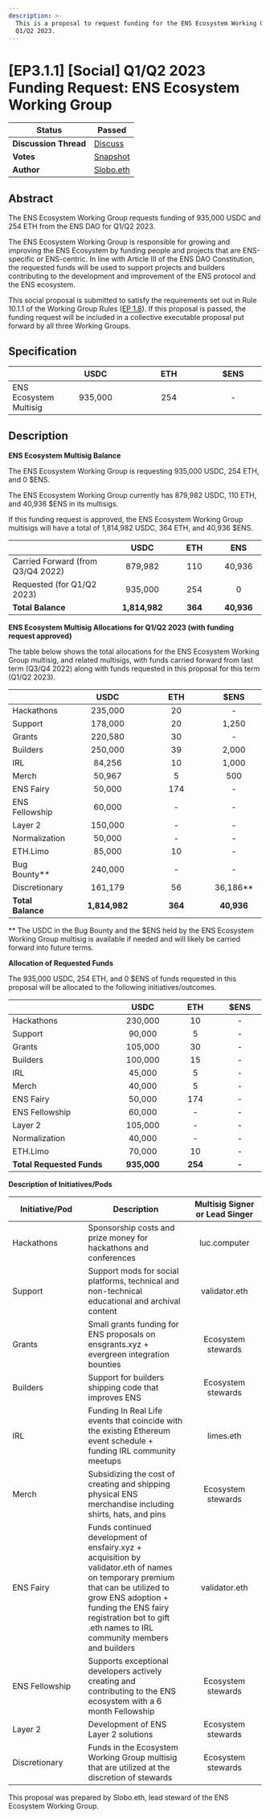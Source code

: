 ```yaml
---
description: >-
  This is a proposal to request funding for the ENS Ecosystem Working Group for
  Q1/Q2 2023.
---
```


# \[EP3.1.1] \[Social] Q1/Q2 2023 Funding Request: ENS Ecosystem Working Group

| **Status**            | Passed                                                                                                                           |
| --------------------- | -------------------------------------------------------------------------------------------------------------------------------- |
| **Discussion Thread** | [Discuss](https://discuss.ens.domains/t/ep3-1-1-social-q1-q2-2023-funding-request-ens-ecosystem-working-group/15938?u=slobo.eth) |
| **Votes**             | [Snapshot](https://snapshot.org/#/ens.eth/proposal/0x5788bf0f52ce82a1d3f7750a80f3001671ded49e4e0239dbbafd154275c78f8b)           |
| **Author**            | [Slobo.eth](https://twitter.com/AlexSlobodnik)                                                                                   |

## Abstract

The ENS Ecosystem Working Group requests funding of 935,000 USDC and 254 ETH from the ENS DAO for Q1/Q2 2023.

The ENS Ecosystem Working Group is responsible for growing and improving the ENS Ecosystem by funding people and projects that are ENS-specific or ENS-centric. In line with Article III of the ENS DAO Constitution, the requested funds will be used to support projects and builders contributing to the development and improvement of the ENS protocol and the ENS ecosystem.

This social proposal is submitted to satisfy the requirements set out in Rule 10.1.1 of the Working Group Rules ([EP 1.8](https://docs.ens.domains/v/governance/governance-proposals/term-1/ep12-working-group-rules)). If this proposal is passed, the funding request will be included in a collective executable proposal put forward by all three Working Groups.

## Specification

<table><thead><tr><th></th><th width="137" align="center">USDC</th><th width="131" align="center">ETH</th><th width="100" align="center">$ENS</th></tr></thead><tbody><tr><td>ENS Ecosystem Multisig</td><td align="center">935,000</td><td align="center">254</td><td align="center">-</td></tr></tbody></table>

## Description

**ENS Ecosystem Multisig Balance**

The ENS Ecosystem Working Group is requesting 935,000 USDC, 254 ETH, and 0 $ENS.

The ENS Ecosystem Working Group currently has 879,982 USDC, 110 ETH, and 40,936 $ENS in its multisigs.

If this funding request is approved, the ENS Ecosystem Working Group multisigs will have a total of 1,814,982 USDC, 364 ETH, and 40,936 $ENS.

<table><thead><tr><th width="330"></th><th width="139" align="center">USDC</th><th width="116" align="center">ETH</th><th width="100" align="center">ENS</th></tr></thead><tbody><tr><td>Carried Forward (from Q3/Q4 2022)</td><td align="center">879,982</td><td align="center">110</td><td align="center">40,936</td></tr><tr><td>Requested (for Q1/Q2 2023)</td><td align="center">935,000</td><td align="center">254</td><td align="center">0</td></tr><tr><td><strong>Total Balance</strong></td><td align="center"><strong>1,814,982</strong></td><td align="center"><strong>364</strong></td><td align="center"><strong>40,936</strong></td></tr></tbody></table>

**ENS Ecosystem Multisig Allocations for Q1/Q2 2023 (with funding request approved)**

The table below shows the total allocations for the ENS Ecosystem Working Group multisig, and related multisigs, with funds carried forward from last term (Q3/Q4 2022) along with funds requested in this proposal for this term (Q1/Q2 2023).

<table><thead><tr><th> </th><th width="158" align="center">USDC</th><th width="129" align="center">ETH</th><th width="100" align="center">$ENS</th></tr></thead><tbody><tr><td>Hackathons</td><td align="center">235,000</td><td align="center">20</td><td align="center">-</td></tr><tr><td>Support</td><td align="center">178,000</td><td align="center">20</td><td align="center">1,250</td></tr><tr><td>Grants</td><td align="center">220,580</td><td align="center">30</td><td align="center">-</td></tr><tr><td>Builders</td><td align="center">250,000</td><td align="center">39</td><td align="center">2,000</td></tr><tr><td>IRL</td><td align="center">84,256</td><td align="center">10</td><td align="center">1,000</td></tr><tr><td>Merch</td><td align="center">50,967</td><td align="center">5</td><td align="center">500</td></tr><tr><td>ENS Fairy</td><td align="center">50,000</td><td align="center">174</td><td align="center">-</td></tr><tr><td>ENS Fellowship</td><td align="center">60,000</td><td align="center">-</td><td align="center">-</td></tr><tr><td>Layer 2</td><td align="center">150,000</td><td align="center">-</td><td align="center">-</td></tr><tr><td>Normalization</td><td align="center">50,000</td><td align="center">-</td><td align="center">-</td></tr><tr><td>ETH.Limo</td><td align="center">85,000</td><td align="center">10</td><td align="center">-</td></tr><tr><td>Bug Bounty**</td><td align="center">240,000</td><td align="center">-</td><td align="center">-</td></tr><tr><td>Discretionary</td><td align="center">161,179</td><td align="center">56</td><td align="center">36,186**</td></tr><tr><td><strong>Total Balance</strong></td><td align="center"><strong>1,814,982</strong></td><td align="center"><strong>364</strong></td><td align="center"><strong>40,936</strong></td></tr></tbody></table>

\*\* The USDC in the Bug Bounty and the $ENS held by the ENS Ecosystem Working Group multisig is available if needed and will likely be carried forward into future terms.

**Allocation of Requested Funds**

The 935,000 USDC, 254 ETH, and 0 $ENS of funds requested in this proposal will be allocated to the following initiatives/outcomes.

<table><thead><tr><th width="286"> </th><th width="141" align="center">USDC</th><th width="120" align="center">ETH</th><th width="100" align="center">$ENS</th></tr></thead><tbody><tr><td>Hackathons</td><td align="center">230,000</td><td align="center">10</td><td align="center">-</td></tr><tr><td>Support</td><td align="center">90,000</td><td align="center">5</td><td align="center">-</td></tr><tr><td>Grants</td><td align="center">105,000</td><td align="center">30</td><td align="center">-</td></tr><tr><td>Builders</td><td align="center">100,000</td><td align="center">15</td><td align="center">-</td></tr><tr><td>IRL</td><td align="center">45,000</td><td align="center">5</td><td align="center">-</td></tr><tr><td>Merch</td><td align="center">40,000</td><td align="center">5</td><td align="center">-</td></tr><tr><td>ENS Fairy</td><td align="center">50,000</td><td align="center">174</td><td align="center">-</td></tr><tr><td>ENS Fellowship</td><td align="center">60,000</td><td align="center">-</td><td align="center">-</td></tr><tr><td>Layer 2</td><td align="center">105,000</td><td align="center">-</td><td align="center">-</td></tr><tr><td>Normalization</td><td align="center">40,000</td><td align="center">-</td><td align="center">-</td></tr><tr><td>ETH.Limo</td><td align="center">70,000</td><td align="center">10</td><td align="center">-</td></tr><tr><td><strong>Total Requested Funds</strong></td><td align="center"><strong>935,000</strong></td><td align="center"><strong>254</strong></td><td align="center"><strong>-</strong></td></tr></tbody></table>

**Description of Initiatives/Pods**

<table><thead><tr><th width="173">Initiative/Pod</th><th width="292">Description</th><th width="172" align="center">Multisig Signer or Lead Singer</th></tr></thead><tbody><tr><td>Hackathons</td><td>Sponsorship costs and prize money for hackathons and conferences</td><td align="center">luc.computer</td></tr><tr><td>Support</td><td>Support mods for social platforms, technical and non-technical educational and archival content</td><td align="center">validator.eth</td></tr><tr><td>Grants</td><td>Small grants funding for ENS proposals on ensgrants.xyz + evergreen integration bounties</td><td align="center">Ecosystem stewards</td></tr><tr><td>Builders</td><td>Support for builders shipping code that improves ENS</td><td align="center">Ecosystem stewards</td></tr><tr><td>IRL</td><td>Funding In Real Life events that coincide with the existing Ethereum event schedule + funding IRL community meetups</td><td align="center">limes.eth</td></tr><tr><td>Merch</td><td>Subsidizing the cost of creating and shipping physical ENS merchandise including shirts, hats, and pins</td><td align="center">Ecosystem stewards</td></tr><tr><td>ENS Fairy</td><td>Funds continued development of ensfairy.xyz + acquisition by validator.eth of names on temporary premium that can be utilized to grow ENS adoption + funding the ENS fairy registration bot to gift .eth names to IRL community members and builders</td><td align="center">validator.eth</td></tr><tr><td>ENS Fellowship</td><td>Supports exceptional developers actively creating and contributing to the ENS ecosystem with a 6 month Fellowship</td><td align="center">Ecosystem stewards</td></tr><tr><td>Layer 2</td><td>Development of ENS Layer 2 solutions</td><td align="center">Ecosystem stewards</td></tr><tr><td>Discretionary</td><td>Funds in the Ecosystem Working Group multisig that are utilized at the discretion of stewards</td><td align="center">Ecosystem stewards</td></tr></tbody></table>

This proposal was prepared by Slobo.eth, lead steward of the ENS Ecosystem Working Group.
